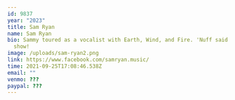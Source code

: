 ```yaml
---
id: 9837
year: "2023"
title: Sam Ryan
name: Sam Ryan
bio: Sammy toured as a vocalist with Earth, Wind, and Fire. 'Nuff said. See this
  show!
image: /uploads/sam-ryan2.png
link: https://www.facebook.com/samryan.music/
time: 2021-09-25T17:08:46.538Z
email: ""
venmo: ???
paypal: ???
---
```

